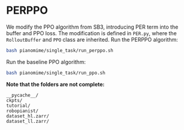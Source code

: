 # PERPPO
We modify the PPO algorithm from SB3, introducing PER term into the buffer and PPO loss.
The modification is defined in `PER.py`, where the `RolloutBuffer` and `PPO` class are inherited.
Run the PERPPO algorithm:
```sh
bash pianomime/single_task/run_perppo.sh
```
Run the baseline PPO algorithm:
```sh
bash pianomime/single_task/run_ppo.sh
```
**Note that the folders are not complete:**
```gitignore
__pycache__/
ckpts/
tutorial/
robopianist/
dataset_hl.zarr/
dataset_ll.zarr/
```